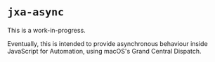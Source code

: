 `jxa-async`
===========
This is a work-in-progress.

Eventually, this is intended to provide asynchronous behaviour inside JavaScript for Automation,
using macOS's Grand Central Dispatch.
